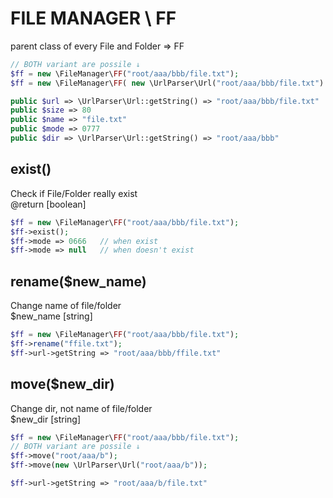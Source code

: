 # FILE MANAGER \ FF
 parent class of every File and Folder => FF


```php
// BOTH variant are possile ↓
$ff = new \FileManager\FF("root/aaa/bbb/file.txt");
$ff = new \FileManager\FF( new \UrlParser\Url("root/aaa/bbb/file.txt") );

public $url => \UrlParser\Url::getString() => "root/aaa/bbb/file.txt"
public $size => 80
public $name => "file.txt"
public $mode => 0777
public $dir => \UrlParser\Url::getString() => "root/aaa/bbb"
```

## exist()
Check if File/Folder really exist<br>
@return [boolean]

```php
$ff = new \FileManager\FF("root/aaa/bbb/file.txt");
$ff->exist();
$ff->mode => 0666	// when exist
$ff->mode => null	// when doesn't exist
```


## rename($new_name)
Change name of file/folder<br>
$new_name [string]

```php
$ff = new \FileManager\FF("root/aaa/bbb/file.txt");
$ff->rename("ffile.txt");
$ff->url->getString => "root/aaa/bbb/ffile.txt"
```

## move($new_dir)
Change dir, not name of file/folder<br>
$new_dir [string]

```php
$ff = new \FileManager\FF("root/aaa/bbb/file.txt");
// BOTH variant are possile ↓
$ff->move("root/aaa/b");
$ff->move(new \UrlParser\Url("root/aaa/b"));

$ff->url->getString => "root/aaa/b/file.txt"
```
